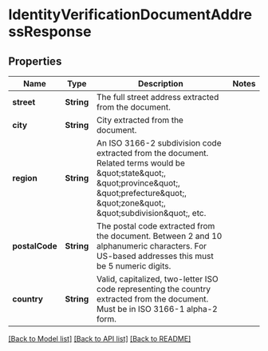 # IdentityVerificationDocumentAddressResponse

## Properties
Name | Type | Description | Notes
------------ | ------------- | ------------- | -------------
**street** | **String** | The full street address extracted from the document. | 
**city** | **String** | City extracted from the document. | 
**region** | **String** | An ISO 3166-2 subdivision code extracted from the document. Related terms would be \&quot;state\&quot;, \&quot;province\&quot;, \&quot;prefecture\&quot;, \&quot;zone\&quot;, \&quot;subdivision\&quot;, etc. | 
**postalCode** | **String** | The postal code extracted from the document. Between 2 and 10 alphanumeric characters. For US-based addresses this must be 5 numeric digits. | 
**country** | **String** | Valid, capitalized, two-letter ISO code representing the country extracted from the document. Must be in ISO 3166-1 alpha-2 form. | 

[[Back to Model list]](../README.md#documentation-for-models) [[Back to API list]](../README.md#documentation-for-api-endpoints) [[Back to README]](../README.md)


